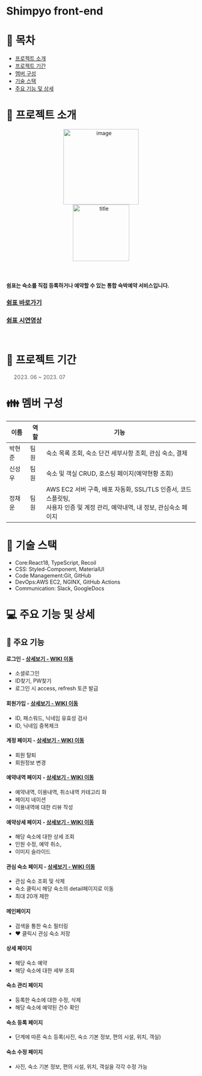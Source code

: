 # Shimpyo front-end

# 📑 목차

- [프로젝트 소개](#-프로젝트-소개)
- [프로젝트 기간](#-프로젝트-기간)
- [멤버 구성](#-멤버-구성)
- [기술 스택](#-기술-스택)
- [주요 기능 및 상세](#-주요-기능-및-상세)

# 👋 프로젝트 소개

<div align="center">
  <img width="200" alt="image" src="./public/images/logo2.svg">
</div>
<div align="center">
  <picture>
 <source media="(prefers-color-scheme: dark)" srcset="./public/images/shimpyoTitle_transparent.png">
 <source media="(prefers-color-scheme: light)" srcset="./public/images/shimpyoTitle.png">
<img width="150" alt="title" src="./public/images/shimpyoTitle.png">
</picture>
</div>
<br></br>
  
#### 쉼표는 숙소를 직접 등록하거나 예약할 수 있는 통합 숙박예약 서비스입니다.

### [쉼표 바로가기](https://shimpyo.o-r.kr/)

### [쉼표 시연영상](https://www.youtube.com/watch?v=RbrhiM4ybgI)

<br/>

# 📅 프로젝트 기간

> 2023. 06 ~ 2023. 07

# 👪 멤버 구성

| 이름   | 역할    | 기능                                              |
|-------|---------|---------------------------------------------------|
| 박현준 | 팀원    | 숙소 목록 조회, 숙소 단건 세부사항 조회, 관심 숙소, 결제 |
| 신성우 | 팀원    | 숙소 및 객실 CRUD, 호스팅 페이지(예약현황 조회) |
| 정채운 | 팀원    | AWS EC2 서버 구축, 배포 자동화, SSL/TLS 인증서, 코드 스플릿팅, <br> 사용자 인증 및 계정 관리, 예약내역, 내 정보, 관심숙소 페이지 |

# 🔧 기술 스택

- Core:React18, TypeScript, Recoil
- CSS: Styled-Component, MaterialUI
- Code Management:Git, GitHub
- DevOps:AWS EC2, NGINX, GitHub Actions
- Communication: Slack, GoogleDocs 

# 💻 주요 기능 및 상세

## 📌 주요 기능
#### 로그인 - <a href="https://github.com/jchwoon/shimpyo_front/wiki/Login" >상세보기 - WIKI 이동</a>
- 소셜로그인
- ID찾기, PW찾기
- 로그인 시 access, refresh 토큰 발급
#### 회원가입 - <a href="https://github.com/jchwoon/shimpyo_front/wiki/Member" >상세보기 - WIKI 이동</a>
- ID, 패스워드, 닉네임 유효성 검사
- ID, 닉네임 중복체크
#### 계정 페이지 - <a href="https://github.com/jchwoon/shimpyo_front/wiki/Member" >상세보기 - WIKI 이동</a>
- 회원 탈퇴
- 회원정보 변경
#### 예약내역 페이지 - <a href="https://github.com/Project-Shimpyo/front/wiki/Login" >상세보기 - WIKI 이동</a>
- 예약내역, 이용내역, 취소내역 카테고리 화
- 페이지 네이션
- 이용내역에 대한 리뷰 작성
#### 예약상세 페이지 - <a href="https://github.com/Project-Shimpyo/front/wiki/Login" >상세보기 - WIKI 이동</a>
- 해당 숙소에 대한 상세 조회
- 인원 수정, 예약 취소,
- 이미지 슬라이드
#### 관심 숙소 페이지 - <a href="https://github.com/Project-Shimpyo/front/wiki/Login" >상세보기 - WIKI 이동</a>
- 관심 숙소 조회 및 삭제
- 숙소 클릭시 해당 숙소의 detail페이지로 이동
- 최대 20개 제한
#### 메인페이지 
- 검색을 통한 숙소 필터링
- ❤ 클릭시 관심 숙소 저장
#### 상세 페이지 
- 해당 숙소 예약
- 해당 숙소에 대한 세부 조회
#### 숙소 관리 페이지 
- 등록한 숙소에 대한 수정, 삭제
- 해당 숙소에 예약된 건수 확인
#### 숙소 등록 페이지
- 단계에 따른 숙소 등록(사진, 숙소 기본 정보, 편의 시설, 위치, 객실)
#### 숙소 수정 페이지
- 사진, 숙소 기본 정보, 편의 시설, 위치, 객실을 각각 수정 가능

<br/>
